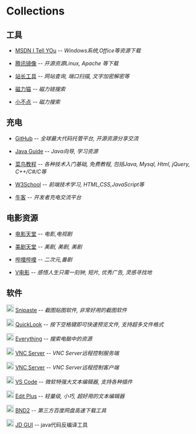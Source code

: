 # Collections

## __工具__

- [MSDN I Tell YOu](http://msdn.itellyou.cn/) -- _Windows系统,Office等资源下载_

- [腾讯镜像](https://mirrors.cloud.tencent.com) -- _开源资源Linux, Apache 等下载_

- [站长工具](http://tool.chinaz.com) -- _网站查询, 端口扫描, 文字加密解密等_

- [磁力猫](https://www.cilimao.email/) -- _磁力链搜索_

- [小不点](https://www.xiaobd.net/) -- _磁力搜索_

## __充电__

- [GitHub](https://github.com)  -- _全球最大代码托管平台, 开源资源分享交流_

- [Java Guide](https://github.com/Snailclimb/JavaGuide) -- _Java向导, 学习资源_

- [菜鸟教程](https://www.runoob.com/) -- _各种技术入门基础, 免费教程, 包括Java, Mysql, Html, jQuery, C++/C#/C等_

- [W3School](http://www.w3school.com.cn) -- _前端技术学习, HTML,CSS,JavaScript等_

- [牛客](https://www.nowcoder.com/) -- _开发者充电交流平台_

## __电影资源__

- [电影天堂](https://www.dy2018.com/) -- _电影,电视剧_

- [美剧天堂](https://www.meijutt.com/) -- _美剧, 美剧, 美剧_

- [哔哩哔哩](https://www.bilibili.com/) -- _二次元,番剧_

- [V电影](https://www.vmovier.com/) -- _感悟人生只需一刻钟, 短片, 优秀广告, 灵感寻找地_

## __软件__

<img width="20px" src='https://www.snipaste.com/img/logo.svg' > [Snipaste](https://www.snipaste.com/) -- _截图贴图软件, 非常好用的截图软件_

<img width="20px" src="https://windows-cdn.softpedia.com/screenshots/ico/QuickLook-xupefei.png" > [QuickLook](https://pooi.moe/QuickLook/) -- _按下空格键即可快速预览文件, 支持超多文件格式_

<img width="20px" src="https://www.voidtools.com/e2.png"> [Everything](https://www.voidtools.com/zh-cn/) -- _搜索电脑中的资源_

<img width="20px" src="https://static.realvnc.com/static/107093740/img/favicon.ico"> [VNC Server](https://www.realvnc.com/en/connect/download/vnc/) -- _VNC Server远程控制服务端_

<img width="20px" src="https://static.realvnc.com/static/107093740/img/favicon.ico"> [VNC Server](https://www.realvnc.com/en/connect/download/viewer/) -- _VNC Server远程控制客户端_

<img width="20px" src="https://code.visualstudio.com/favicon.ico"> [VS Code](https://code.visualstudio.com/) -- _微软特强大文本编辑器, 支持各种插件_

<img width="20px" src="https://www.editplus.com/favicon.ico"> [Edit Plus](https://www.editplus.com/) -- _轻量级, 小巧, 超好用的文本编辑器_

<img width="20px" src="https://raw.githubusercontent.com/b3log/baidu-netdisk-downloaderx/master/bnd2/react/public/logo.png"> [BND2](https://github.com/b3log/baidu-netdisk-downloaderx) -- _第三方百度网盘高速下载工具_

<img width="20px" src="http://java-decompiler.github.io/img/Icon_java_64.png"> [JD GUI](http://java-decompiler.github.io/) -- java代码反编译工具

